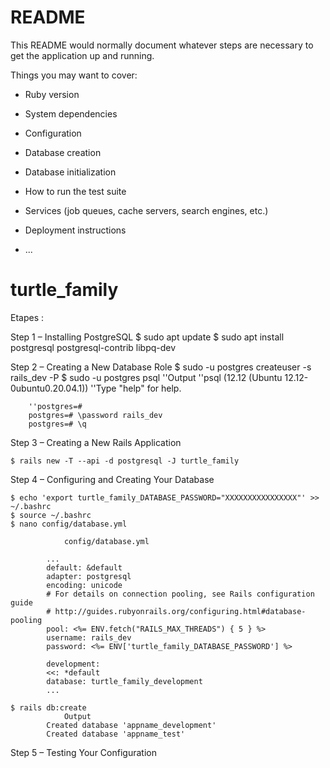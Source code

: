 # README

This README would normally document whatever steps are necessary to get the
application up and running.

Things you may want to cover:

* Ruby version

* System dependencies

* Configuration

* Database creation

* Database initialization

* How to run the test suite

* Services (job queues, cache servers, search engines, etc.)

* Deployment instructions

* ...
# turtle_family

Etapes :

Step 1 – Installing PostgreSQL
    $ sudo apt update
    $ sudo apt install postgresql postgresql-contrib libpq-dev

Step 2 – Creating a New Database Role
    $ sudo -u postgres createuser -s rails_dev -P
    $ sudo -u postgres psql
        ''Output
        ''psql (12.12 (Ubuntu 12.12-0ubuntu0.20.04.1))
        ''Type "help" for help.

        ''postgres=#
        postgres=# \password rails_dev  
        postgres=# \q

Step 3 – Creating a New Rails Application

    $ rails new -T --api -d postgresql -J turtle_family

Step 4 – Configuring and Creating Your Database

    $ echo 'export turtle_family_DATABASE_PASSWORD="XXXXXXXXXXXXXXXX"' >> ~/.bashrc
    $ source ~/.bashrc
    $ nano config/database.yml
    
                config/database.yml

            ...
            default: &default
            adapter: postgresql
            encoding: unicode
            # For details on connection pooling, see Rails configuration guide
            # http://guides.rubyonrails.org/configuring.html#database-pooling
            pool: <%= ENV.fetch("RAILS_MAX_THREADS") { 5 } %>
            username: rails_dev
            password: <%= ENV['turtle_family_DATABASE_PASSWORD'] %>

            development:
            <<: *default
            database: turtle_family_development
            ...
    
    $ rails db:create
                Output
            Created database 'appname_development'
            Created database 'appname_test'

Step 5 – Testing Your Configuration


